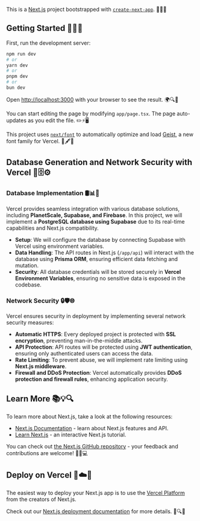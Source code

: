 This is a [Next.js](https://nextjs.org) project bootstrapped with [`create-next-app`](https://nextjs.org/docs/app/api-reference/cli/create-next-app). 🚀✨🔥

## Getting Started 🎯💡🚀

First, run the development server:

```bash
npm run dev
# or
yarn dev
# or
pnpm dev
# or
bun dev
```

Open [http://localhost:3000](http://localhost:3000) with your browser to see the result. 🌍🔍📡

You can start editing the page by modifying `app/page.tsx`. The page auto-updates as you edit the file. ✏️⚡🖥️

This project uses [`next/font`](https://nextjs.org/docs/app/building-your-application/optimizing/fonts) to automatically optimize and load [Geist](https://vercel.com/font), a new font family for Vercel. 🎨🖋️💼

## Database Generation and Network Security with Vercel 🔐🗄️⚙️

### Database Implementation 🛢️📊🔧
Vercel provides seamless integration with various database solutions, including **PlanetScale, Supabase, and Firebase**. In this project, we will implement a **PostgreSQL database using Supabase** due to its real-time capabilities and Next.js compatibility.

- **Setup**: We will configure the database by connecting Supabase with Vercel using environment variables.
- **Data Handling**: The API routes in Next.js (`/app/api`) will interact with the database using **Prisma ORM**, ensuring efficient data fetching and mutation.
- **Security**: All database credentials will be stored securely in **Vercel Environment Variables**, ensuring no sensitive data is exposed in the codebase.

### Network Security 🔒🛡️🌐
Vercel ensures security in deployment by implementing several network security measures:

- **Automatic HTTPS**: Every deployed project is protected with **SSL encryption**, preventing man-in-the-middle attacks.
- **API Protection**: API routes will be protected using **JWT authentication**, ensuring only authenticated users can access the data.
- **Rate Limiting**: To prevent abuse, we will implement rate limiting using **Next.js middleware**.
- **Firewall and DDoS Protection**: Vercel automatically provides **DDoS protection and firewall rules**, enhancing application security.

## Learn More 📚💡🔍

To learn more about Next.js, take a look at the following resources:

- [Next.js Documentation](https://nextjs.org/docs) - learn about Next.js features and API.
- [Learn Next.js](https://nextjs.org/learn) - an interactive Next.js tutorial.

You can check out [the Next.js GitHub repository](https://github.com/vercel/next.js) - your feedback and contributions are welcome! 🤝🚀💻

## Deploy on Vercel 🚀☁️🔧

The easiest way to deploy your Next.js app is to use the [Vercel Platform](https://vercel.com/new?utm_medium=default-template&filter=next.js&utm_source=create-next-app&utm_campaign=create-next-app-readme) from the creators of Next.js.

Check out our [Next.js deployment documentation](https://nextjs.org/docs/app/building-your-application/deploying) for more details. 📜🔍🚀

